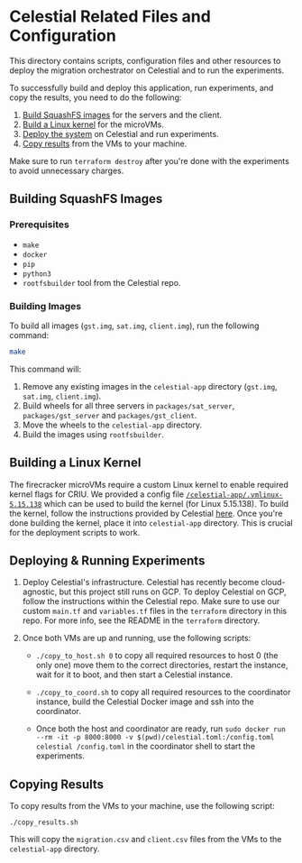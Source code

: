 # Celestial Related Files and Configuration
This directory contains scripts, configuration files and other resources to deploy the migration orchestrator on Celestial and to run the experiments.

To successfully build and deploy this application, run experiments, and copy the results, you need to do the following:
1. [Build SquashFS images](#building-squashfs-images) for the servers and the client.
2. [Build a Linux kernel](#building-a-linux-kernel) for the microVMs.
3. [Deploy the system](#deploying-the-system) on Celestial and run experiments.
4. [Copy results](#copying-results) from the VMs to your machine.

Make sure to run `terraform destroy` after you're done with the experiments to avoid unnecessary charges.

## Building SquashFS Images
### Prerequisites
- `make`
- `docker`
- `pip`
- `python3`
- `rootfsbuilder` tool from the Celestial repo.


### Building Images

To build all images (`gst.img`, `sat.img`, `client.img`), run the following command:
```bash
make
```

This command will:
1. Remove any existing images in the `celestial-app` directory (`gst.img`, `sat.img`, `client.img`).
2. Build wheels for all three servers in `packages/sat_server`, `packages/gst_server` and `packages/gst_client`.
3. Move the wheels to the `celestial-app` directory.
4. Build the images using `rootfsbuilder`.

## Building a Linux Kernel
The firecracker microVMs require a custom Linux kernel to enable required kernel flags for CRIU. We provided a config file [`/celestial-app/.vmlinux-5.15.138`](/celestial-app/.vmlinux-5.15.138.config) which can be used to build the kernel (for Linux 5.15.138). To build the kernel, follow the instructions provided by Celestial [here](https://openfogstack.github.io/celestial/kernel). Once you're done building the kernel, place it into `celestial-app` directory. This is crucial for the deployment scripts to work.

## Deploying & Running Experiments
1. Deploy Celestial's infrastructure. Celestial has recently become cloud-agnostic, but this project still runs on GCP. To deploy Celestial on GCP, follow the instructions within the Celestial repo. Make sure to use our custom `main.tf` and `variables.tf` files in the `terraform` directory in this repo. For more info, see the README in the `terraform` directory.

2. Once both VMs are up and running, use the following scripts:
   - `./copy_to_host.sh 0` to copy all required resources to host 0 (the only one) move them to the correct directories, restart the instance, wait for it to boot, and then start a Celestial instance.

   - `./copy_to_coord.sh` to copy all required resources to the coordinator instance, build the Celestial Docker image and ssh into the coordinator.

   - Once both the host and coordinator are ready, run `sudo docker run --rm -it -p 8000:8000 -v $(pwd)/celestial.toml:/config.toml celestial /config.toml` in the coordinator shell to start the experiments.

## Copying Results
To copy results from the VMs to your machine, use the following script:
```
./copy_results.sh
```
This will copy the `migration.csv` and `client.csv` files from the VMs to the `celestial-app` directory.